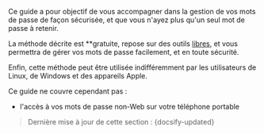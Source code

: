 Ce guide a pour objectif de vous accompagner dans la gestion de vos mots de passe de façon sécurisée, et que vous n'ayez plus qu'un seul mot de passe à retenir.

La méthode décrite est **gratuite, repose sur des outils [libres](https://fr.wikipedia.org/wiki/Logiciel_libre), et vous permettra de gérer vos mots de passe facilement, et en toute sécurité.

Enfin, cette méthode peut être utilisée indifféremment par les utilisateurs de Linux, de Windows et des appareils Apple.

Ce guide ne couvre cependant pas :

- l'accès à vos mots de passe non-Web sur votre téléphone portable

> Dernière mise à jour de cette section : {docsify-updated}
